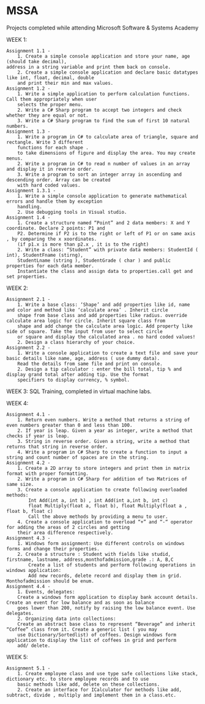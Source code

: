 # MSSA
Projects completed while attending Microsoft Software &amp; Systems Academy

WEEK 1:

	Assignment 1.1 - 
    	1. Create a simple console application and store your name, age (should take decimal), 
	address in a string variable and print them back on console.
   		2. Create a simple console application and declare basic datatypes like int, float, decimal, double
		and print their min and	max values.
	Assignment 1.2 -
		1. Write a simple application to perform calculation functions. Call them appropriately when user
		selects the proper menu.
		2. Write a C# Sharp program to accept two integers and check whether they are equal or not.
		3. Write a C# Sharp program to find the sum of first 10 natural numbers.
	Assignment 1.3 - 
		1. Write a program in C# to calculate area of triangle, square and rectangle. Write 3 different
		functions for each shape .
		to take dimensions of figure and display the area. You may create menus.
		2. Write a program in C# to read n number of values in an array and display it in reverse order.
		3. Write a program to sort an integer array in ascending and descending order. Array can be created
		with hard coded values.
	Assignment 1.3.1 -
		1. Write a simple console application to generate mathematical errors and handle them by exception
		handling.
		2. Use debugging tools in Visual studio.
	Assignment 1.4 -
		1. Create a structure named “Point” and 2 data members: X and Y coordinate. Declare 2 points: P1 and
		P2. Determine if P2 is to the right or left of P1 or on same axis , by comparing the x xoordinates.
		(if p1.x is more than p2.x , it is to the right)
		2. Write a class: “Student” with private data members: StudentId ( int), StudentFname (stirng),
		StudentLname (string ), StudentGrade ( char ) and public properties for each data member. 
		Instantiate the class and assign data to properties.call get and set properties.

WEEK 2:

	Assignment 2.1 -
		1. Write a base class: ‘Shape’ and add properties like id, name and color and method like ‘calculate area’ . Inherit circle
		shape from base class and add properties like radius. override calculate area logic for circle. Inherit square class from 
		shape and add change the calculate area logic. Add property like side of square. Take the input from user to select circle 
		or square and display the calculated area . no hard coded values!
		2. Design a class hierarchy of your choice.
	Assignment 2.2 -
		1. Write a console application to create a text file and save your basic details like name, age, address ( use dummy data).
		Read the details from same file and print on console.
		2. Design a tip calculator : enter the bill total, tip % and display grand total after adding tip. Use the format 
		specifiers to display currency, % symbol.
		
WEEK 3: SQL Training, completed in virtual machine labs.

WEEK 4:

	Assignment 4.1 -
		1. Return even numbers. Write a method that returns a string of even numbers greater than 0 and less than 100.
		2. If year is leap. Given a year as integer, write a method that checks if year is leap.
		3. String in reverse order. Given a string, write a method that returns that string in reverse order.
		4. Write a program in C# Sharp to create a function to input a string and count number of spaces are in the string.
	Assignment 4.2 -
		1. Create a 2D array to store integers and print them in matrix format with proper formatting.
		2. Write a program in C# Sharp for addition of two Matrices of same size.
		3. Create a console application to create following overloaded methods:
			Int Add(int a, int b) , int Add(int a,int b, int c)
			float Multiply(float a, float b), float Multiply(float a , float b, float c)
			Call the above methods by providing a menu to user.
		4. Create a console application to overload “+” and “-“ operator for adding the areas of 2 circles and getting
		their area difference respectively.
	Assignment 4.3 -
		1. Windows form assignment: Use different controls on windows forms and change their properties.
		2. Create a structure : Student with fields like studid, firstname, lastname, address,monthofadmission,grade .: A, B,C
			Create a list of students and perform following operations in windows application: 
			Add new records, delete record and display them in grid. Monthofadmission should be enum.
	Assignment 4.4 -
		1. Events, delegates:
		Create a windows form application to display bank account details. Create an event for low balance and as soon as balance
		goes lower than 200, notify by raising the low balance event. Use delegates.
		2. Organizing data into collections:
		Create an abstract base class to represent “Beverage” and inherit “Coffee” class from it. Create a generic list ( you may
		use Dictionary/Sortedlist) of coffees. Design windows form application to display the list of coffees in grid and perform
		add/ delete.
		
WEEK 5:

	Assignment 5.1 -
		1. Create employee class and use type safe collections like stack, dictionary etc. to store employee records and to use
		basic methods like add, delete on these collections.
		2. Create an interface for ICalculator for methods like add, subtract, divide , multiply and implement them in a class.etc.
